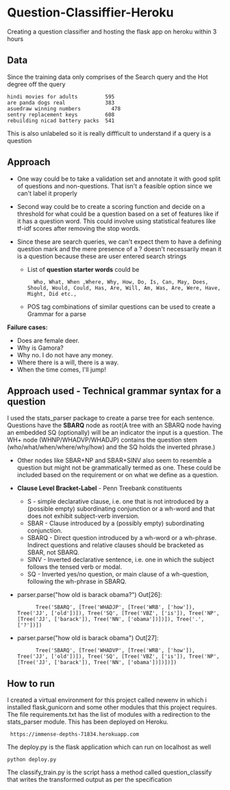 # Question-Classiffier-Heroku
Creating a question classifier and hosting the flask app on heroku within 3 hours

## Data

Since the training data only comprises of the Search query and the Hot degree off the query

    hindi movies for adults	        595
    are panda dogs real	            383
    asuedraw winning numbers	      478
    sentry replacement keys	        608
    rebuilding nicad battery packs	541

This is also unlabeled so it is really diffficult to understand if a query is a question


## Approach


* One way could be to take a validation set and annotate it with good split of questions and non-questions. That isn't a feasible option since we can't label it properly

* Second way could be to create a scoring function and decide on a threshold for what could be a question based on a set of features like if it has a question word. This could involve using statistical features like tf-idf scores after removing the stop words.

* Since these are search queries, we can't expect them to have a defining question mark and the mere presence of a ? doesn't necessarily mean it is a question because these are user entered search strings

  * List of **question starter words** could be 

          Who, What, When ,Where, Why, How, Do, Is, Can, May, Does, Should, Would, Could, Has, Are, Will, Am, Was, Are, Were, Have, Might, Did etc.,
  * POS tag combinations of similar questions can be used to create a Grammar for a parse
  
 **Failure cases:**
  
* Does are female deer.
* Why is Gamora?
* Why no. I do not have any money.
* Where there is a will, there is a way.
* When the time comes, I'll jump!

    
## Approach used - Technical grammar syntax for a question

I used the stats_parser package to create a parse tree for each sentence. Questions have the **SBARQ** node as root(A tree with an SBARQ node having an embedded SQ (optionally) will be an indicator the input is a question. The WH+ node (WHNP/WHADVP/WHADJP) contains the question stem (who/what/when/where/why/how) and the SQ holds the inverted phrase.)

* Other nodes like SBAR+NP and SBAR+SINV also seem to resemble a question but might not be grammatically termed as one. These could be included based on the requirement or on what we define as a question. 

* **Clause Level Bracket-Label** - Penn Treebank constituents

    * S - simple declarative clause, i.e. one that is not introduced by a (possible empty) subordinating conjunction or a wh-word and that does not exhibit subject-verb inversion.
    * SBAR - Clause introduced by a (possibly empty) subordinating conjunction.
    * SBARQ - Direct question introduced by a wh-word or a wh-phrase. Indirect questions and relative clauses should be bracketed as SBAR, not SBARQ.
    * SINV - Inverted declarative sentence, i.e. one in which the subject follows the tensed verb or modal.
    * SQ - Inverted yes/no question, or main clause of a wh-question, following the wh-phrase in SBARQ.




* parser.parse("how old is barack obama?")
Out[26]: 

            Tree('SBARQ', [Tree('WHADJP', [Tree('WRB', ['how']), Tree('JJ', ['old'])]), Tree('SQ', [Tree('VBZ', ['is']), Tree('NP', [Tree('JJ', ['barack']), Tree('NN', ['obama'])])]), Tree('.', ['?'])])

* parser.parse("how old is barack obama")
Out[27]: 

            Tree('SBARQ', [Tree('WHADVP', [Tree('WRB', ['how']), Tree('JJ', ['old'])]), Tree('SQ', [Tree('VBZ', ['is']), Tree('NP', [Tree('JJ', ['barack']), Tree('NN', ['obama'])])])])

## How to run

I created a virtual environment for this project called newenv in which i installed flask,gunicorn and some other modules that this project requires. The file requirements.txt has the list of modules with a redirection to the stats_parser module.
This has been deployed on Heroku.

     https://immense-depths-71834.herokuapp.com

The deploy.py is the flask application which can run on localhost as well

    python deploy.py

The classify_train.py is the script hass a method called question_classify that writes the transformed output as per the specification
